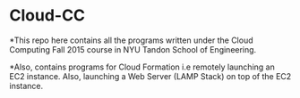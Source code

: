 # Cloud-CC

*This repo here contains all the programs written under the Cloud Computing Fall 2015 course in NYU Tandon School of Engineering.

*Also, contains programs for Cloud Formation i.e remotely launching an EC2 instance. Also, launching a Web Server (LAMP Stack) on top of the EC2 instance.
